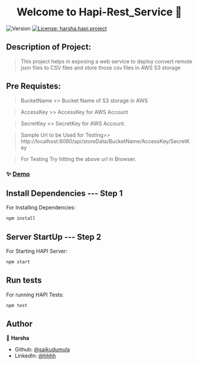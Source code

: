 <h1 align="center">Welcome to Hapi-Rest_Service 👋</h1>
<p>
  <img alt="Version" src="https://img.shields.io/badge/version-1.0.0-blue.svg?cacheSeconds=2592000" />
  <a href="#" target="_blank">
    <img alt="License: harsha.hapi.project" src="https://img.shields.io/badge/License-harsha.hapi.project-yellow.svg" />
  </a>
</p>

## Description of Project:
> This project helps in exposing a web service to deploy convert remote json files to CSV files and store those csv files in AWS S3 storage


## Pre Requistes:

>BucketName >> Bucket Name  of S3 storage in AWS

>AccessKey >> AccessKey for AWS Account

>SecretKey >> SecretKey for AWS Account.

>Sample Url to be Used for Testing>> http://localhost:8080/api/storeData/BucketName/AccessKey/SecretKey

>For Testing Try hitting the above url in Browser.


### ✨ [Demo](http://localhost:8080/api/storeData/BucketName/AccessKey/SecretAccessKey)

## Install Dependencies --- Step 1
For Installing Dependencies:
```sh
npm install
```

## Server StartUp --- Step 2
For Starting HAPI Server:
```sh
npm start
```

## Run tests
For running HAPI Tests:
```sh
npm test
```

## Author

👤 **Harsha**

* Github: [@saikudumula](https://github.com/sree70/hapiproject.git)
* LinkedIn: [@hhhh](https://linkedin.com/in/hhhh)



